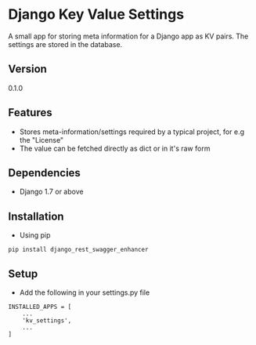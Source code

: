 # Django Key Value Settings
A small app for storing meta information for a Django app as KV pairs.
The settings are stored in the database.

## Version

0.1.0

## Features

* Stores meta-information/settings required by a typical project, for e.g the "License"
* The value can be fetched directly as dict or in it's raw form

## Dependencies

* Django 1.7 or above

## Installation

* Using pip

```
pip install django_rest_swagger_enhancer
```

## Setup

* Add the following in your settings.py file

```
INSTALLED_APPS = [
    ...
    'kv_settings',
    ...
]
```
